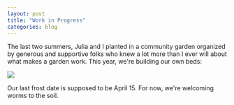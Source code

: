 ```yaml
---
layout: post
title: "Work in Progress"
categories: blog
---
```

The last two summers, Julia and I planted in a community garden organized by generous and supportive folks who knew a lot more than I ever will about what makes a garden work. This year, we're building our own beds:
<p></p>

<img src="{{ ASSET_PATH }}/images/bed_wip.jpg" style="display: block; margin-left: 0px; margin-right: auto;">

Our last frost date is supposed to be April 15. For now, we're welcoming worms to the soil.